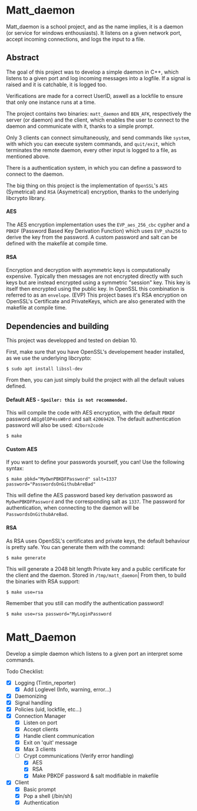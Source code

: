 # Matt_daemon

Matt_daemon is a school project, and as the name implies, it is a daemon (or service for windows enthousiasts). It listens on a given network port, accept incoming connections, and logs the input to a file.

## Abstract

The goal of this project was to develop a simple daemon in C++, which listens to a given port and log incoming messages into a logfile. If a signal is raised and it is catchable, it is logged too.

Verifications are made for a correct UserID, aswell as a lockfile to ensure that only one instance runs at a time.

The project contains two binaries: `matt_daemon` and `BEN_AFK`, respectively the server (or daemon) and the client, which enables the user to  connect to the daemon and communicate with it, thanks to a simple prompt.

Only 3 clients can connect simultaneously, and send commands like `system`, with which you can execute system commands, and `quit/exit`, which terminates the remote daemon, every other input is logged to a file, as mentioned above.

There is a authentication system, in which you can define a password to connect to the daemon.

The big thing on this project is the implementation of `OpenSSL`'s `AES` (Symetrical) and `RSA`  (Asymetrical) encryption, thanks to the underlying libcrypto library.
#### AES
The AES encryption implementation uses the `EVP_aes_256_cbc` cypher and a `PBKDF` (Password Based Key Derivation Function) which uses `EVP_sha256` to derive the key from the password. A custom password and salt can be defined with the makefile at compile time.
#### RSA
Encryption and decryption with asymmetric keys is computationally expensive. Typically then messages are not encrypted directly with such keys but are instead encrypted using a symmetric "session" key. This key is itself then encrypted using the public key. In OpenSSL this combination is referred to as an `envelope`. (EVP)
This project bases it's RSA encryption on OpenSSL's Certificate and PrivateKeys, which are also generated with the makefile at compile time.



 ## Dependencies and building
This project was developped and tested on debian 10.

First, make sure that you have OpenSSL's developement header installed, as we use the underlying libcrypto:

`$ sudo apt install libssl-dev`

From then, you can just simply build the project with all the default values defined.

 #### Default AES     -  `Spoiler: this is not recommended.`
This will compile the code with AES encryption, with the default `PBKDF` password `AB1g0lDP4ssW0rd` and salt `42069420`. The default authentication password will also be used: `42born2code`

`$ make`

 #### Custom AES
If you want to define your passwords yourself, you can! Use the following syntax:

`$ make pbkd="MyOwnPBKDFPassword" salt=1337 password="PasswordsOnGithubAreBad"`

This will define the AES password based key derivation password as `MyOwnPBKDFPassword` and the corresponding salt as `1337`. The password for authentication, when connecting to the daemon will be `PasswordsOnGithubAreBad`.

#### RSA
As RSA uses OpenSSL's certificates and private keys, the default behaviour is pretty safe.
You can generate them with the command:

`$ make generate`

This will generate a 2048 bit length Private key and a public certificate for the client and the daemon. Stored in `/tmp/matt_daemon`|
From then, to build the binaries with RSA support:

`$ make use=rsa`

Remember that you still can modify the authentication password!

`$ make use=rsa password="MyLoginPassword`




# Matt_Daemon
Develop a simple daemon which listens to a given port an interpret some commands.

Todo Checklist:
 - [x] Logging (Tintin_reporter)
    -  [x] Add Loglevel (Info, warning, error...)
 - [x] Daemonizing
 - [x] Signal handling
 - [x] Policies (uid, lockfile, etc...)
 - [x] Connection Manager
    - [x] Listen on port
    - [x] Accept clients
    - [x] Handle client communication
    - [x] Exit on 'quit' message
    - [x] Max 3 clients
    - [ ] Crypt communications (Verify error handling)
      - [x] AES 
      - [x] RSA
      - [x] Make PBKDF password & salt modifiable in makefile
 - [x] Client
    - [x] Basic prompt
    - [x] Pop a shell (/bin/sh)
    - [x] Authentication
